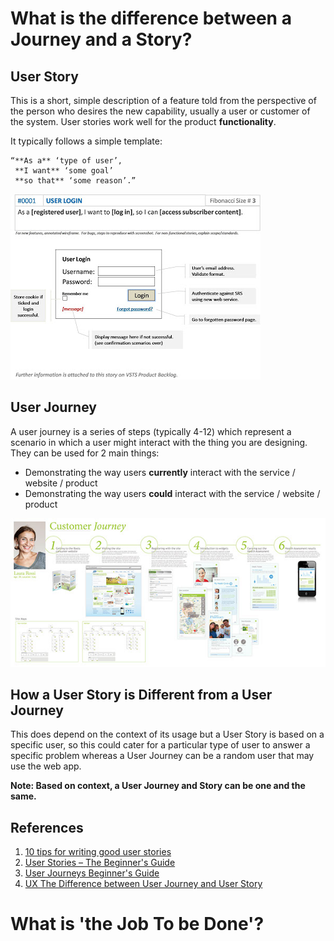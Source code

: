 # What is the difference between a Journey and a Story?

## User Story

This is a short, simple description of a feature told from the perspective of the person who desires the new capability, usually a user or customer of the system.
User stories work well for the product **functionality**.

It typically follows a simple template:

```
“**As a** ‘type of user’,
 **I want** ‘some goal’
 **so that** ‘some reason’.”
```
![user_story](./images/user_story.jpg)

## User Journey

A user journey is a series of steps (typically 4-12) which represent a scenario in which a user might interact with the thing you are designing. They can be used for 2 main things:

* Demonstrating the way users **currently** interact with the service / website / product
* Demonstrating the way users **could** interact with the service / website / product

![user_journey](./images/user_journey.jpg)

## How a User Story is Different from a User Journey

This does depend on the context of its usage but a User Story is based on a specific user, so this could cater for a particular type of user to answer a specific problem whereas a User Journey can be a random user that may use the web app.

**Note: Based on context, a User Journey and Story can be one and the same.**

## References
1. [10 tips for writing good user stories](http://www.romanpichler.com/blog/10-tips-writing-good-user-stories/)
2.  [User Stories – The Beginner's Guide](http://theuxreview.co.uk/user-stories-the-beginners-guide/)
3. [User Journeys Beginner's Guide](http://theuxreview.co.uk/user-journeys-beginners-guide/)
4. [UX The Difference between User Journey and User Story](http://www.i3lance.co.uk/2015/02/the-difference-between-storyboard-and-user-journey-and-user-story/)

# What is 'the Job To be Done'?
